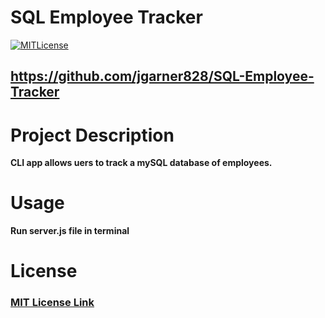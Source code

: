 # SQL Employee Tracker
  
  [![MITLicense](https://img.shields.io/badge/License-MITLicense-<COLOR>.svg)](https://shields.io/)
  
  ## https://github.com/jgarner828/SQL-Employee-Tracker
  
  # Project Description
  
  **CLI app allows uers to track a mySQL database of employees.**

  # Usage

  **Run server.js file in terminal**
  
  # License
  
  ### [MIT License Link](https://opensource.org/licenses/MIT)
  